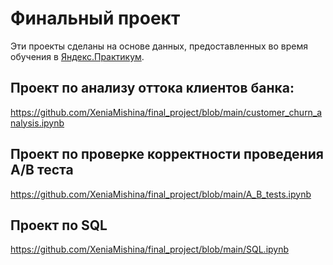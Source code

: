 # Финальный проект 

Эти проекты сделаны на основе данных, предоставленных во время обучения в [Яндекс.Практикум](https://practicum.yandex.ru/data-analyst/).

## Проект по анализу оттока клиентов банка: 

https://github.com/XeniaMishina/final_project/blob/main/customer_churn_analysis.ipynb

## Проект по проверке корректности проведения A/B теста

https://github.com/XeniaMishina/final_project/blob/main/A_B_tests.ipynb

## Проект по SQL

https://github.com/XeniaMishina/final_project/blob/main/SQL.ipynb
